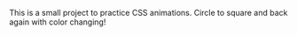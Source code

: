 This is a small project to practice CSS animations. Circle to square and back again with color changing!